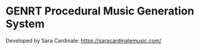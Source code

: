 # GENRT Procedural Music Generation System


Developed by Sara Cardinale: https://saracardinalemusic.com/

